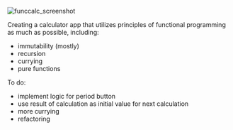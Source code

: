 ![funccalc_screenshot](https://github.com/user-attachments/assets/0b91b4f7-ef8c-4111-a275-0c79f66a2a4d)

Creating a calculator app that utilizes principles of functional programming as much as possible, including:
-  immutability (mostly)
-  recursion
-  currying
-  pure functions

To do:
- implement logic for period button
- use result of calculation as initial value for next calculation
- more currying
- refactoring
